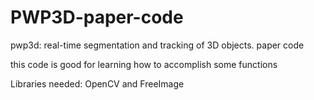 # PWP3D-paper-code
pwp3d: real-time segmentation and tracking of 3D objects. paper code

this code is good for learning how to accomplish some functions

Libraries needed: OpenCV and FreeImage